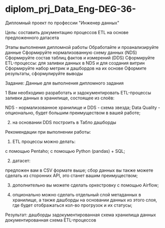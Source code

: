 # diplom_prj_Data_Eng-DEG-36-
Дипломный проект по профессии "Инженер данных"

Цель: составить документацию процессов ETL на основе предложенного датасета

Этапы выполнения дипломной работы
Обработайте и проанализируйте данные
Сформируйте нормализованную схему данных (NDS)
Сформируйте состав таблиц фактов и измерений (DDS)
Сформируйте ETL-процессы: для заливки данных в NDS и для создания витрин
Сформируйте набор метрик и дашбордов на их основе
Оформите результаты, сформулируйте выводы

Задание:
Данные для выполнения дипломного задания

1 Вам необходимо разработать и задокументировать ETL-процессы заливки данных в хранилище, состоящее из слоёв:

NDS - нормализованное хранилище и DDS - схема звезда;
Data Quality - опционально, будет большим преимуществом в вашей работе;

2. на основании DDS построить в Табло дашборды

Рекомендации при выполнении работы:
1) ETL процессы можно делать:

с помощью Pentaho;
с помощью Python (pandas) + SQL;

2) датасет:

предложен вам в CSV формате выше;
сбор данных вы также можете сделать из сторонних API, это станет вашим преимуществом;

3) дополнительно вы можете сделать оркестровку с помощью Airflow;

4) опционально можно сделать отдельный слой метаданных в хранилище, а также дашборды на основании данных из этого слоя, где будет отображаться кол-во прогрузок и их статусы;


Результат:
дашборды
задокументированная схема хранилища данных
документированная схема ETL-процессов
